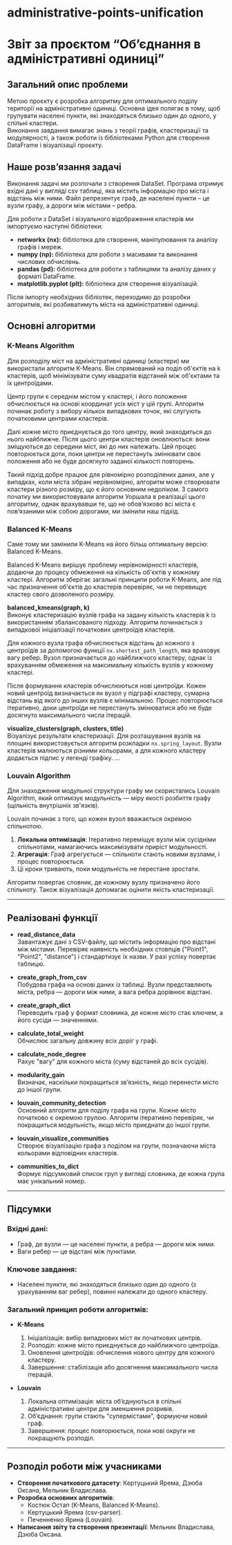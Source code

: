 # administrative-points-unification
# Звіт за проєктом “Об’єднання в адміністративні одиниці”

## Загальний опис проблеми
Метою проєкту є розробка алгоритму для оптимального поділу території на адміністративні одиниці. Основна ідея полягає в тому, щоб групувати населені пункти, які знаходяться близько один до одного, у спільні кластери.  
Виконання завдання вимагає знань з теорії графів, кластеризації та модулярності, а також роботи із бібліотеками Python для створення DataFrame і візуалізації проєкту.

## Наше розв’язання задачі
Виконання задачі ми розпочали з створення DataSet. Програма отримує вхідні дані у вигляді csv таблиці, яка містить інформацію про міста і відстань між ними. Файл репрезентує граф, де населені пункти – це вузли графу, а дороги між містами – ребра.  

Для роботи з DataSet і візуального відображення кластерів ми імпортуємо наступні бібліотеки:
- **networkx (nx):** бібліотека для створення, маніпулювання та аналізу графів і мереж.
- **numpy (np):** бібліотека для роботи з масивами та виконання числових обчислень.
- **pandas (pd):** бібліотека для роботи з таблицями та аналізу даних у форматі DataFrame.
- **matplotlib.pyplot (plt):** бібліотека для створення візуалізацій.

Після імпорту необхідних бібліотек, переходимо до розробки алгоритмів, які розбиватимуть міста на адміністративні одиниці.

## Основні алгоритми

### K-Means Algorithm
Для розподілу міст на адміністративні одиниці (кластери) ми використали алгоритм K-Means. Він спрямований на поділ об'єктів на k кластерів, щоб мінімізувати суму квадратів відстаней між об'єктами та їх центроїдами.  

Центр групи є середнім містом у кластері, і його положення обчислюється на основі координат усіх міст у цій групі. Алгоритм починає роботу з вибору кількох випадкових точок, які слугують початковими центрами кластерів.  

Далі кожне місто приєднується до того центру, який знаходиться до нього найближче. Після цього центри кластерів оновлюються: вони зміщуються до середини міст, які до них належать. Цей процес повторюється доти, поки центри не перестануть змінювати своє положення або не буде досягнуто заданої кількості повторень.  

Такий підхід добре працює для рівномірно розподілених даних, але у випадках, коли міста зібрані нерівномірно, алгоритм може створювати кластери різного розміру, що є його основним недоліком. З самого початку ми використовували алгоритм Уоршала в реалізації цього алгоритму, однак врахувавши те, що не обов’язково всі міста є пов’язаними між собою дорогами, ми змінили наш підхід.

### Balanced K-Means
Саме тому ми замінили K-Means на його більш оптимальну версію: Balanced K-Means.  

Balanced K-Means вирішує проблему нерівномірності кластерів, додаючи до процесу обмеження на кількість об'єктів у кожному кластері. Алгоритм зберігає загальні принципи роботи K-Means, але під час призначення об'єктів до кластерів перевіряє, чи не перевищує кластер свого дозволеного розміру.  

**balanced_kmeans(graph, k)**  
Виконує кластеризацію вузлів графа на задану кількість кластерів k із використанням збалансованого підходу. Алгоритм починається з випадкової ініціалізації початкових центроїдів кластерів.  

Для кожного вузла графа обчислюється відстань до кожного з центроїдів за допомогою функції `nx.shortest_path_length`, яка враховує вагу ребер. Вузол призначається до найближчого кластеру, однак із врахуванням обмеження на максимальну кількість вузлів у кожному кластері.  

Після формування кластерів обчислюються нові центроїди. Кожен новий центроїд визначається як вузол у підграфі кластеру, сумарна відстань від якого до інших вузлів є мінімальною. Процес повторюється ітеративно, доки центроїди не перестануть змінюватися або не буде досягнуто максимального числа ітерацій.  

**visualize_clusters(graph, clusters, title)**  
Візуалізує результати кластеризації. Для розташування вузлів на площині використовується алгоритм розкладки `nx.spring_layout`. Вузли кластерів малюються різними кольорами, а для кожного кластеру додається підпис у легенді графіку.
...

### Louvain Algorithm
Для знаходження модульної структури графу ми скористались Louvain Algorithm, який оптимізує модульність — міру якості розбиття графу (щільність внутрішніх зв'язків).  

Louvain починає з того, що кожен вузол вважається окремою спільнотою.  
1. **Локальна оптимізація**: Ітеративно переміщує вузли між сусідніми спільнотами, намагаючись максимізувати приріст модульності.  
2. **Агрегація**: Граф агрегується — спільноти стають новими вузлами, і процес повторюється.  
3. Ці кроки тривають, поки модульність не перестане зростати.  

Алгоритм повертає словник, де кожному вузлу призначено його спільноту. Також візуалізація допомагає оцінити якість кластеризації.

---

## Реалізовані функції

- **read_distance_data**  
  Завантажує дані з CSV-файлу, що містить інформацію про відстані між містами. Перевіряє наявність необхідних стовпців ("Point1", "Point2", "distance") і стандартизує їх назви. У разі успіху повертає таблицю.  

- **create_graph_from_csv**  
  Побудова графа на основі даних із таблиці. Вузли представляють міста, ребра — дороги між ними, а вага ребра дорівнює відстані.  

- **create_graph_dict**  
  Переводить граф у формат словника, де кожне місто стає ключем, а його сусіди — значеннями.  

- **calculate_total_weight**  
  Обчислює загальну довжину всіх доріг у графі.  

- **calculate_node_degree**  
  Рахує "вагу" для кожного міста (суму відстаней до всіх сусідів).  

- **modularity_gain**  
  Визначає, наскільки покращиться зв’язність, якщо перенести місто до іншої групи.  

- **louvain_community_detection**  
  Основний алгоритм для поділу графа на групи. Кожне місто початково є окремою групою. Алгоритм ітеративно перевіряє, чи покращиться модульність, якщо місто приєднати до іншої групи.  

- **louvain_visualize_communities**  
  Створює візуалізацію графа з поділом на групи, позначаючи міста кольорами відповідних кластерів.  

- **communities_to_dict**  
  Формує підсумковий список груп у вигляді словника, де кожна група має унікальний номер.

---

## Підсумки

### Вхідні дані:
- Граф, де вузли — це населені пункти, а ребра — дороги між ними.  
- Ваги ребер — це відстані між пунктами.

### Ключове завдання:
- Населені пункти, які знаходяться близько один до одного (з урахуванням ваг ребер), повинні належати до одного кластеру.

### Загальний принцип роботи алгоритмів:
- **K-Means**  
  1. Ініціалізація: вибір випадкових міст як початкових центрів.  
  2. Розподіл: кожне місто приєднується до найближчого центроїда.  
  3. Оновлення центроїдів: обчислення нового центру для кожного кластеру.  
  4. Завершення: стабілізація або досягнення максимального числа ітерацій.  

- **Louvain**  
  1. Локальна оптимізація: міста об’єднуються в спільні адміністративні центри для зменшення розривів.  
  2. Об’єднання: групи стають "супермістами", формуючи новий граф.  
  3. Завершення: процес повторюється, поки нові округи не покращують розподіл.

---

## Розподіл роботи між учасниками

- **Створення початкового датасету**: Кертуцький Ярема, Дзюба Оксана, Мельник Владислава.  
- **Розробка основних алгоритмів**:  
  - Костюк Остап (K-Means, Balanced K-Means).  
  - Кертуцький Ярема (csv-parser).  
  - Печенненко Ярина (Louvain).  
- **Написання звіту та створення презентації**: Мельник Владислава, Дзюба Оксана.

